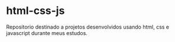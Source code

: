 # html-css-js
 Repositorio destinado a projetos desenvolvidos usando html, css e javascript durante meus estudos.

